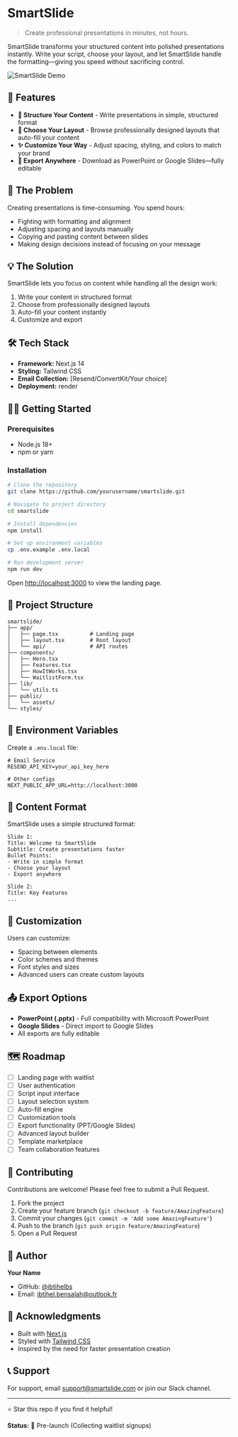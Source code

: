 # SmartSlide

> Create professional presentations in minutes, not hours.

SmartSlide transforms your structured content into polished presentations instantly. Write your script, choose your layout, and let SmartSlide handle the formatting—giving you speed without sacrificing control.

![SmartSlide Demo](./public/demo.gif) <!-- Add your demo gif here -->

## 🚀 Features

- **📝 Structure Your Content** - Write presentations in simple, structured format
- **🎨 Choose Your Layout** - Browse professionally designed layouts that auto-fill your content
- **✨ Customize Your Way** - Adjust spacing, styling, and colors to match your brand
- **💾 Export Anywhere** - Download as PowerPoint or Google Slides—fully editable

## 🎯 The Problem

Creating presentations is time-consuming. You spend hours:

- Fighting with formatting and alignment
- Adjusting spacing and layouts manually
- Copying and pasting content between slides
- Making design decisions instead of focusing on your message

## 💡 The Solution

SmartSlide lets you focus on content while handling all the design work:

1. Write your content in structured format
2. Choose from professionally designed layouts
3. Auto-fill your content instantly
4. Customize and export

## 🛠️ Tech Stack

- **Framework:** Next.js 14
- **Styling:** Tailwind CSS
- **Email Collection:** [Resend/ConvertKit/Your choice]
- **Deployment:** render

## 🏃‍♂️ Getting Started

### Prerequisites

- Node.js 18+
- npm or yarn

### Installation

```bash
# Clone the repository
git clone https://github.com/yourusername/smartslide.git

# Navigate to project directory
cd smartslide

# Install dependencies
npm install

# Set up environment variables
cp .env.example .env.local

# Run development server
npm run dev
```

Open [http://localhost:3000](http://localhost:3000) to view the landing page.

## 📁 Project Structure

```
smartslide/
├── app/
│   ├── page.tsx          # Landing page
│   ├── layout.tsx        # Root layout
│   └── api/              # API routes
├── components/
│   ├── Hero.tsx
│   ├── Features.tsx
│   ├── HowItWorks.tsx
│   └── WaitlistForm.tsx
├── lib/
│   └── utils.ts
├── public/
│   └── assets/
└── styles/
```

## 🔧 Environment Variables

Create a `.env.local` file:

```env
# Email Service
RESEND_API_KEY=your_api_key_here

# Other configs
NEXT_PUBLIC_APP_URL=http://localhost:3000
```

## 📝 Content Format

SmartSlide uses a simple structured format:

```
Slide 1:
Title: Welcome to SmartSlide
Subtitle: Create presentations faster
Bullet Points:
- Write in simple format
- Choose your layout
- Export anywhere

Slide 2:
Title: Key Features
...
```

## 🎨 Customization

Users can customize:

- Spacing between elements
- Color schemes and themes
- Font styles and sizes
- Advanced users can create custom layouts

## 📤 Export Options

- **PowerPoint (.pptx)** - Full compatibility with Microsoft PowerPoint
- **Google Slides** - Direct import to Google Slides
- All exports are fully editable

## 🗺️ Roadmap

- [ ] Landing page with waitlist
- [ ] User authentication
- [ ] Script input interface
- [ ] Layout selection system
- [ ] Auto-fill engine
- [ ] Customization tools
- [ ] Export functionality (PPT/Google Slides)
- [ ] Advanced layout builder
- [ ] Template marketplace
- [ ] Team collaboration features

## 🤝 Contributing

Contributions are welcome! Please feel free to submit a Pull Request.

1. Fork the project
2. Create your feature branch (`git checkout -b feature/AmazingFeature`)
3. Commit your changes (`git commit -m 'Add some AmazingFeature'`)
4. Push to the branch (`git push origin feature/AmazingFeature`)
5. Open a Pull Request

## 👤 Author

**Your Name**

- GitHub: [@ibtihelbs](https://github.com/ibtihelbs)
- Email: ibtihel.bensalah@outlook.fr

## 🙏 Acknowledgments

- Built with [Next.js](https://nextjs.org/)
- Styled with [Tailwind CSS](https://tailwindcss.com/)
- Inspired by the need for faster presentation creation

## 📞 Support

For support, email support@smartslide.com or join our Slack channel.

---

⭐ Star this repo if you find it helpful!

**Status:** 🚧 Pre-launch (Collecting waitlist signups)

